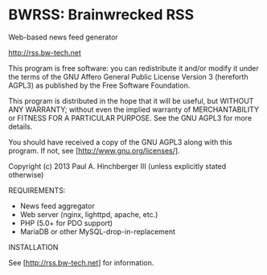 BWRSS: Brainwrecked RSS
=======================

Web-based news feed generator

http://rss.bw-tech.net

This program is free software: you can redistribute it and/or modify
it under the terms of the GNU Affero General Public License Version 3
(hereforth AGPL3) as published by the Free Software Foundation.

This program is distributed in the hope that it will be useful, but
WITHOUT ANY WARRANTY; without even the implied warranty of
MERCHANTABILITY or FITNESS FOR A PARTICULAR PURPOSE.  See the GNU
AGPL3 for more details.

You should have received a copy of the GNU AGPL3 along with this
program.  If not, see [http://www.gnu.org/licenses/].

Copyright (c) 2013 Paul A. Hinchberger III
(unless explicitly stated otherwise)

REQUIREMENTS:

* News feed aggregator
* Web server (nginx, lighttpd, apache, etc.)
* PHP (5.0+ for PDO support)
* MariaDB or other MySQL-drop-in-replacement

INSTALLATION

See [http://rss.bw-tech.net] for information.
